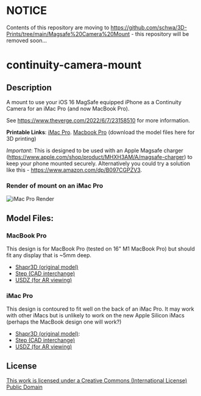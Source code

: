 # NOTICE

Contents of this repository are moving to https://github.com/schwa/3D-Prints/tree/main/Magsafe%20Camera%20Mount - this repository will be removed soon...

# continuity-camera-mount

## Description

A mount to use your iOS 16 MagSafe equipped iPhone as a Continuity Camera for an iMac Pro (and now MacBook Pro).

See https://www.theverge.com/2022/6/7/23158510 for more information.

**Printable Links**: [iMac Pro](https://www.printables.com/model/225801-imac-pro-continuity-camera-mount). [Macbook Pro](https://www.printables.com/model/226109-macbook-pro-continuity-camera-mount) (download the model files here for 3D printing)

*Important*: This is designed to be used with an Apple Magsafe charger (https://www.apple.com/shop/product/MHXH3AM/A/magsafe-charger) to keep your phone mounted securely. Alternatively you could try a solution like this - https://www.amazon.com/dp/B097CGPZV3.

### Render of mount on an iMac Pro

![iMac Pro Render](Images/IMG_0018.PNG)

## Model Files:

### MacBook Pro

This design is for MacBook Pro (tested on 16" M1 MacBook Pro) but should fit any display that is ~5mm deep.

* [Shapr3D (original model)](Models/iMac%20Pro%20Continuity%20Camera%20Mount.shapr)
* [Step (CAD interchange)](Models/iMac%20Pro%20Continuity%20Camera%20Mount.step)
* [USDZ (for AR viewing)](Models/iMac%20Pro%20Continuity%20Camera%20Mount.usdz)

### iMac Pro

This design is contoured to fit well on the back of an iMac Pro. It may work with other iMacs but is unlikely to work on the new Apple Silicon iMacs (perhaps the MacBook design one will work?)

* [Shapr3D (original model)](Models/iMac%20Pro%20Continuity%20Camera%20Mount.shapr):
* [Step (CAD interchange)](Models/iMac%20Pro%20Continuity%20Camera%20Mount.step)
* [USDZ (for AR viewing)](Models/iMac%20Pro%20Continuity%20Camera%20Mount.usdz)

## License

[This work is licensed under a
Creative Commons (International License)
Public Domain](https://creativecommons.org/share-your-work/public-domain/cc0/)
